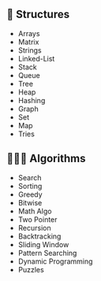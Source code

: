 ## 🧩 Structures
- Arrays
- Matrix
- Strings
- Linked-List
- Stack
- Queue
- Tree
- Heap
- Hashing
- Graph
- Set
- Map
- Tries

## 👨🏻‍💻 Algorithms
- Search
- Sorting
- Greedy
- Bitwise
- Math Algo 
- Two Pointer
- Recursion
- Backtracking
- Sliding Window
- Pattern Searching
- Dynamic Programming
- Puzzles
